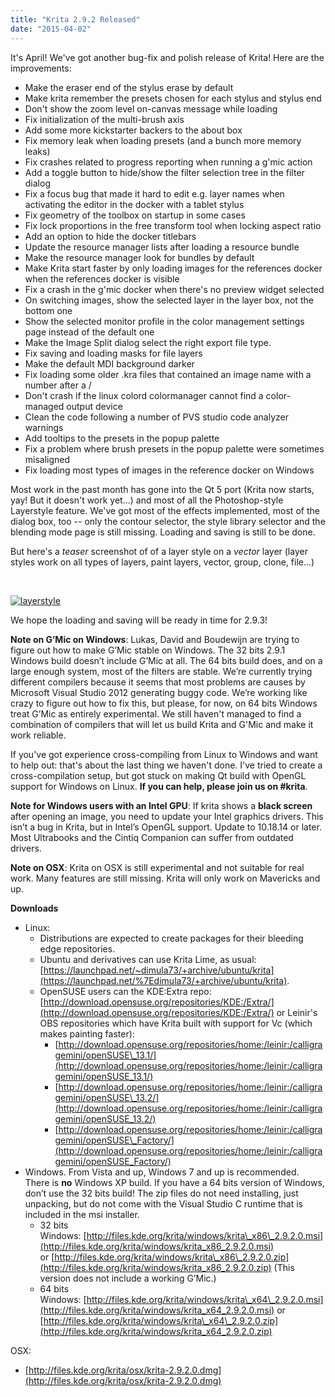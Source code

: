 ```yaml
---
title: "Krita 2.9.2 Released"
date: "2015-04-02"
---
```


It's April! We've got another bug-fix and polish release of Krita! Here are the improvements:

- Make the eraser end of the stylus erase by default
- Make krita remember the presets chosen for each stylus and stylus end
- Don't show the zoom level on-canvas message while loading
- Fix initialization of the multi-brush axis
- Add some more kickstarter backers to the about box
- Fix memory leak when loading presets (and a bunch more memory leaks)
- Fix crashes related to progress reporting when running a g'mic action
- Add a toggle button to hide/show the filter selection tree in the filter dialog
- Fix a focus bug that made it hard to edit e.g. layer names when activating the editor in the docker with a tablet stylus
- Fix geometry of the toolbox on startup in some cases
- Fix lock proportions in the free transform tool when locking aspect ratio
- Add an option to hide the docker titlebars
- Update the resource manager lists after loading a resource bundle
- Make the resource manager look for bundles by default
- Make Krita start faster by only loading images for the references docker when the references docker is visible
- Fix a crash in the g'mic docker when there's no preview widget selected
- On switching images, show the selected layer in the layer box, not the bottom one
- Show the selected monitor profile in the color management settings page instead of the default one
- Make the Image Split dialog select the right export file type.
- Fix saving and loading masks for file layers
- Make the default MDI background darker
- Fix loading some older .kra files that contained an image name with a number after a /
- Don't crash if the linux colord colormanager cannot find a color-managed output device
- Clean the code following a number of PVS studio code analyzer warnings
- Add tooltips to the presets in the popup palette
- Fix a problem where brush presets in the popup palette were sometimes misaligned
- Fix loading most types of images in the reference docker on Windows

Most work in the past month has gone into the Qt 5 port (Krita now starts, yay! But it doesn't work yet...) and most of all the Photoshop-style Layerstyle feature. We've got most of the effects implemented, most of the dialog box, too -- only the contour selector, the style library selector and the blending mode page is still missing. Loading and saving is still to be done.

But here's a _teaser_ screenshot of of a layer style on a _vector_ layer (layer styles work on all types of layers, paint layers, vector, group, clone, file...)

 

[![layerstyle](/images/posts/2015/layerstyle-1024x314.png)](/images/posts/2015/layerstyle.png)

We hope the loading and saving will be ready in time for 2.9.3!

**Note on G’Mic on Windows**: Lukas, David and Boudewijn are trying to figure out how to make G’Mic stable on Windows. The 32 bits 2.9.1 Windows build doesn’t include G’Mic at all. The 64 bits build does, and on a large enough system, most of the filters are stable. We’re currently trying different compilers because it seems that most problems are causes by Microsoft Visual Studio 2012 generating buggy code. We’re working like crazy to figure out how to fix this, but please, for now, on 64 bits Windows treat G’Mic as entirely experimental. We still haven't managed to find a combination of compilers that will let us build Krita and G'Mic and make it work reliable.

If you've got experience cross-compiling from Linux to Windows and want to help out: that's about the last thing we haven't done. I've tried to create a cross-compilation setup, but got stuck on making Qt build with OpenGL support for Windows on Linux. **If you can help, please join us on #krita**.

**Note for Windows users with an Intel GPU**: If krita shows a **black screen** after opening an image, you need to update your Intel graphics drivers. This isn’t a bug in Krita, but in Intel’s OpenGL support. Update to 10.18.14 or later. Most Ultrabooks and the Cintiq Companion can suffer from outdated drivers.

**Note on OSX**: Krita on OSX is still experimental and not suitable for real work. Many features are still missing. Krita will only work on Mavericks and up.

**Downloads**

- Linux:
    - Distributions are expected to create packages for their bleeding edge repositories.
    - Ubuntu and derivatives can use Krita Lime, as usual: [https://launchpad.net/~dimula73/+archive/ubuntu/krita](https://launchpad.net/%7Edimula73/+archive/ubuntu/krita).
    - OpenSUSE users can the KDE:Extra repo: [http://download.opensuse.org/repositories/KDE:/Extra/](http://download.opensuse.org/repositories/KDE:/Extra/) or Leinir's OBS repositories which have Krita built with support for Vc (which makes painting faster):
        - [http://download.opensuse.org/repositories/home:/leinir:/calligragemini/openSUSE\_13.1/](http://download.opensuse.org/repositories/home:/leinir:/calligragemini/openSUSE_13.1/)
        - [http://download.opensuse.org/repositories/home:/leinir:/calligragemini/openSUSE\_13.2/](http://download.opensuse.org/repositories/home:/leinir:/calligragemini/openSUSE_13.2/)
        - [http://download.opensuse.org/repositories/home:/leinir:/calligragemini/openSUSE\_Factory/](http://download.opensuse.org/repositories/home:/leinir:/calligragemini/openSUSE_Factory/)
- Windows. From Vista and up, Windows 7 and up is recommended. There is **no** Windows XP build. If you have a 64 bits version of Windows, don’t use the 32 bits build! The zip files do not need installing, just unpacking, but do not come with the Visual Studio C runtime that is included in the msi installer.
    - 32 bits Windows: [http://files.kde.org/krita/windows/krita\_x86\_2.9.2.0.msi](http://files.kde.org/krita/windows/krita_x86_2.9.2.0.msi) or [http://files.kde.org/krita/windows/krita\_x86\_2.9.2.0.zip](http://files.kde.org/krita/windows/krita_x86_2.9.2.0.zip) (This version does not include a working G’Mic.)
    - 64 bits Windows: [http://files.kde.org/krita/windows/krita\_x64\_2.9.2.0.msi](http://files.kde.org/krita/windows/krita_x64_2.9.2.0.msi) or [http://files.kde.org/krita/windows/krita\_x64\_2.9.2.0.zip](http://files.kde.org/krita/windows/krita_x64_2.9.2.0.zip)

OSX:

- [http://files.kde.org/krita/osx/krita-2.9.2.0.dmg](http://files.kde.org/krita/osx/krita-2.9.2.0.dmg)
